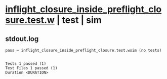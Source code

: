 # [inflight_closure_inside_preflight_closure.test.w](../../../../../examples/tests/valid/inflight_closure_inside_preflight_closure.test.w) | test | sim

## stdout.log
```log
pass ─ inflight_closure_inside_preflight_closure.test.wsim (no tests)
 
 
Tests 1 passed (1)
Test Files 1 passed (1)
Duration <DURATION>
```


